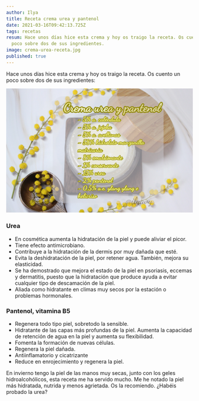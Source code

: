 ```yaml
---
author: Ilya
title: Receta crema urea y pantenol
date: 2021-03-16T09:42:13.725Z
tags: recetas
resum: Hace unos días hice esta crema y hoy os traigo la receta. Os cuento un
  poco sobre dos de sus ingredientes.
image: crema-urea-receta.jpg
published: true
---
```


Hace unos días hice esta crema y hoy os traigo la receta. Os cuento un poco sobre dos de sus ingredientes:

![Crema urea y pantenol](/assets/images/posts/crema-urea-receta.jpg)

### Urea

- En cosmética aumenta la hidratación de la piel y puede aliviar el picor.
- Tiene efecto antimicrobiano.
- Contribuye a la hidratación de la dermis por muy dañada que esté.
- Evita la deshidratación de la piel, por retener agua. También, mejora su elasticidad.
- Se ha demostrado que mejora el estado de la piel en psoriasis, eccemas y dermatitis, puesto que la hidratación que produce ayuda a evitar cualquier tipo de descamación de la piel.
- Aliada como hidratante en climas muy secos por la estación o problemas hormonales.

### Pantenol, vitamina B5

- Regenera todo tipo piel, sobretodo la sensible.
- Hidratante de las capas más profundas de la piel. Aumenta la capacidad de retención de agua en la piel y aumenta su flexibilidad.
- Fomenta la formación de nuevas células.
- Regenera la piel dañada.
- Antiinflamatorio y cicatrizante
- Reduce en enrojecimiento y regenera la piel.

En invierno tengo la piel de las manos muy secas, junto con los geles hidroalcohólicos, esta receta me ha servido mucho. Me he notado la piel más hidratada, nutrida y menos agrietada. Os la recomiendo.
¿Habéis probado la urea?
